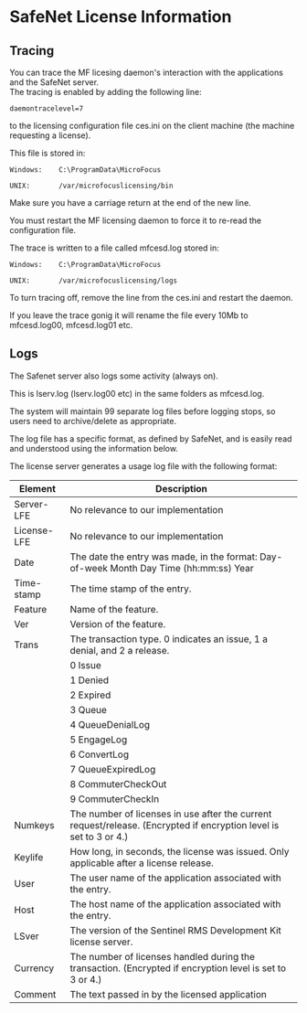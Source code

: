 # SafeNet License Information

## Tracing

You can trace the MF licesing daemon's interaction with the applications and the SafeNet server.  
The tracing is enabled by adding the following line:  

```
daemontracelevel=7
```

to the licensing configuration file ces.ini on the client machine (the machine requesting a license).  

This file is stored in:

```
Windows:    C:\ProgramData\MicroFocus

UNIX:       /var/microfocuslicensing/bin
```

Make sure you have a carriage return at the end of the new line.  

You must restart the MF licensing daemon to force it to re-read the configuration file.  

The trace is written to a file called mfcesd.log stored in:

```
Windows:    C:\ProgramData\MicroFocus

UNIX:       /var/microfocuslicensing/logs
``` 

To turn tracing off, remove the line from the ces.ini and restart the daemon.

If you leave the trace gonig it will rename the file every 10Mb to mfcesd.log00, mfcesd.log01 etc.

## Logs

The Safenet server also logs some activity (always on).

This is lserv.log (lserv.log00 etc) in the same folders as mfcesd.log.

The system will maintain 99 separate log files before logging stops, so users need to archive/delete as appropriate.

The log file has a specific format, as defined by SafeNet, and is easily read and understood using the information below.

The license server generates a usage log file with the following format:

| Element      | Description                                                                                                             |
|--------------|-------------------------------------------------------------------------------------------------------------------------|
| Server-LFE   | No relevance to our   implementation                                                                                    |
|  License-LFE | No relevance to our   implementation                                                                                    |
|  Date        | The date the entry was made, in   the format: Day-of-week Month Day Time (hh:mm:ss) Year                                |
|  Time-stamp  |  The time stamp of the   entry.                                                                                         |
|  Feature     |  Name of the feature.                                                                                                   |
|  Ver         |  Version of the feature.                                                                                                |
|  Trans       |  The transaction type. 0   indicates an issue, 1 a denial, and 2 a release.                                             |
|              | 0 Issue                                                                                                                 |
|              | 1 Denied                                                                                                                |
|              | 2 Expired                                                                                                               |
|              | 3 Queue                                                                                                                 |
|              | 4 QueueDenialLog                                                                                                        |
|              | 5 EngageLog                                                                                                             |
|              | 6 ConvertLog                                                                                                            |
|              | 7 QueueExpiredLog                                                                                                       |
|              | 8 CommuterCheckOut                                                                                                      |
|              | 9 CommuterCheckIn                                                                                                       |
|  Numkeys     |  The number of licenses in   use after the current request/release. (Encrypted if encryption level is set   to 3 or 4.) |
|  Keylife     |  How long, in seconds, the   license was issued. Only applicable after a license release.                               |
|  User        |  The user name of the   application associated with the entry.                                                          |
|  Host        |  The host name of the   application associated with the entry.                                                          |
|  LSver       |  The version of the   Sentinel RMS Development Kit license server.                                                      |
|  Currency    |  The number of licenses   handled during the transaction. (Encrypted if encryption level is set to 3 or   4.)           |
|  Comment     |  The text passed in by the   licensed application                                                                       |